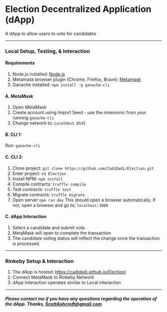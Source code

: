 # Election Decentralized Application (dApp)

A dApp to allow users to vote for candidates

---
### Local Setup, Testing, & Interaction

#### Requirements
1. Node.js installed: [Node.js](https://nodejs.org/en/)
2. Metamask browser plugin (Chrome, Firefox, Brave): [Metamask](https://metamask.io/)
3. Ganache installed: ```npm install -g ganache-cli```

#### A. MetaMask
1. Open MetaMask
2. Create account using Import Seed - use the mnemonic from your running ```ganache-cli```
3. Change network to: ```LocalHost 8545``` 

#### B. CLI 1: 
Run: ```ganache-cli```

#### C. CLI 2:
1. Clone project: ```git clone https://github.com/CadiDadi/Election.git```
2. Enter project: ```cd Election```
3. Install NPM: ```npm install```
4. Compile contracts: ```truffle compile```
5. Test contracts: ```truffle test```
6. Migrate contracts: ```truffle migrate```
7. Open server ```npm run dev```  This should open a browser automatically. If not, open a browser and go to; ```localhost:3000```

#### C. dApp Interaction

1. Select a candidate and submit vote.
2. MetaMask will open to complete the transaction
3. The candidate voting status will reflect the change once the transaction is processed.

---
### Rinkeby Setup & Interaction

1. The dApp is hosted:  https://cadidadi.github.io/Election/
2. Connect MetaMask to Rinkeby Network
3. dApp interaction operates similar to Local interaction

---
##### Please contact me if you have any questions regarding the operation of the dApp. Thanks, ScottAshcroft@gmail.com
